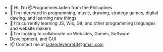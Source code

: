 - 👋 Hi, I’m @ProgrammerJaden from the Philippines
- 👀 I’m interested in programming, music, drawing, strategy games, digital dawing, and learning new things
- 🌱 I’m currently learning JS, Wix, Git, and other programming languages and website makers
- 💞️ I’m looking to collaborate on Websites, Games, Software Development, and GUI
- 📫 Contact me at jadendevera143@gmail.com

<!---
ProgrammerJaden/ProgrammerJaden is a ✨ special ✨ repository because its `README.md` (this file) appears on your GitHub profile.
You can click the Preview link to take a look at your changes.
--->
